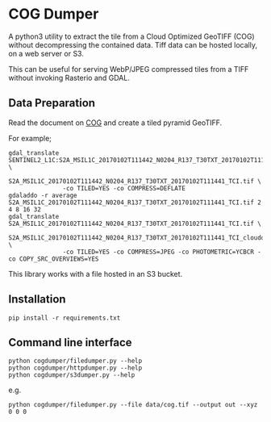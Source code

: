 # COG Dumper

A python3 utility to extract the tile from a Cloud Optimized GeoTIFF (COG) without decompressing the contained data. Tiff data can be hosted locally, on a web server or S3.

This can be useful for serving WebP/JPEG compressed tiles from a TIFF without invoking Rasterio and GDAL.

## Data Preparation

Read the document on [COG](https://trac.osgeo.org/gdal/wiki/CloudOptimizedGeoTIFF) and create a tiled pyramid GeoTIFF.

For example;

```
gdal_translate SENTINEL2_L1C:S2A_MSIL1C_20170102T111442_N0204_R137_T30TXT_20170102T111441.SAFE/MTD_MSIL1C.xml:TCI:EPSG_32630 \
               S2A_MSIL1C_20170102T111442_N0204_R137_T30TXT_20170102T111441_TCI.tif \
               -co TILED=YES -co COMPRESS=DEFLATE
gdaladdo -r average  S2A_MSIL1C_20170102T111442_N0204_R137_T30TXT_20170102T111441_TCI.tif 2 4 8 16 32
gdal_translate S2A_MSIL1C_20170102T111442_N0204_R137_T30TXT_20170102T111441_TCI.tif \
               S2A_MSIL1C_20170102T111442_N0204_R137_T30TXT_20170102T111441_TCI_cloudoptimized_2.tif \
               -co TILED=YES -co COMPRESS=JPEG -co PHOTOMETRIC=YCBCR -co COPY_SRC_OVERVIEWS=YES
```

This library works with a file hosted in an S3 bucket.

## Installation

`pip install -r requirements.txt`

## Command line interface

```
python cogdumper/filedumper.py --help
python cogdumper/httpdumper.py --help
python cogdumper/s3dumper.py --help
```

e.g.

```
python cogdumper/filedumper.py --file data/cog.tif --output out --xyz 0 0 0
```
